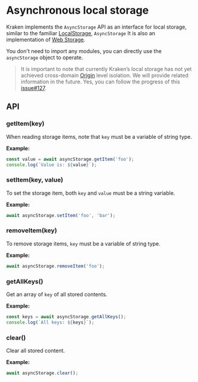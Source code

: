 # Asynchronous local storage

Kraken implements the `AsyncStorage` API as an interface for local storage, similar to the familiar [LocalStorage](https://developer.mozilla.org/zh-CN/docs/Web/API/Window/localStorage), `AsyncStorage` It is also an implementation of [Web Storage](https://www.w3.org/TR/webstorage/).

You don't need to import any modules, you can directly use the `asyncStorage` object to operate.

> It is important to note that currently Kraken’s local storage has not yet achieved cross-domain [Origin](https://developer.mozilla.org/zh-CN/docs/Glossary/Origin) level isolation. We will provide related information in the future. Yes, you can follow the progress of this [issue#127](https://github.com/openkraken/kraken/issues/127).

## API

### getItem(key)

When reading storage items, note that `key` must be a variable of string type.

**Example:**

```js
const value = await asyncStorage.getItem('foo');
console.log(`Value is: ${value}`);
```

### setItem(key, value)

To set the storage item, both `key` and `value` must be a string variable.

**Example:**

```js
await asyncStorage.setItem('foo', 'bar');
```

### removeItem(key)

To remove storage items, `key` must be a variable of string type.

**Example:**

```js
await asyncStorage.removeItem('foo');
```

### getAllKeys()

Get an array of `key` of all stored contents.

**Example:**

```js
const keys = await asyncStorage.getAllKeys();
console.log(`All keys: ${keys}`);
```

### clear()

Clear all stored content.

**Example:**

```js
await asyncStorage.clear();
```
